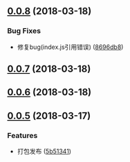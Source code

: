 <a name="0.0.8"></a>
## [0.0.8](https://github.com/hong-boy/node-chart-flow/compare/v0.0.7...v0.0.8) (2018-03-18)


### Bug Fixes

* 修复bug(index.js引用错误) ([8696db8](https://github.com/hong-boy/node-chart-flow/commit/8696db8))



<a name="0.0.7"></a>
## [0.0.7](https://github.com/hong-boy/node-chart-flow/compare/v0.0.6...v0.0.7) (2018-03-18)



<a name="0.0.6"></a>
## [0.0.6](https://github.com/hong-boy/node-chart-flow/compare/v0.0.5...v0.0.6) (2018-03-18)



<a name="0.0.5"></a>
## [0.0.5](https://github.com/hong-boy/node-chart-flow/compare/v0.0.4...v0.0.5) (2018-03-17)


### Features

* 打包发布 ([5b51341](https://github.com/hong-boy/node-chart-flow/commit/5b51341))



